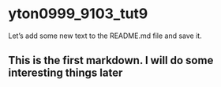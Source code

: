 # yton0999_9103_tut9

Let’s add some new text to the README.md file and save it.

## This is the first markdown. I will do some interesting things later